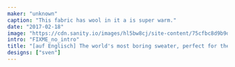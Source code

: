 ```yaml
---
maker: "unknown"
caption: "This fabric has wool in it a is super warm."
date: "2017-02-18"
image: "https://cdn.sanity.io/images/hl5bw8cj/site-content/75cfbc8d9b9d3e7615b5a9a2fe71d290656a00f3-1080x720.jpg"
intro: "FIXME_no_intro"
title: "[auf Englisch] The world's most boring sweater, perfect for the office"
designs: ["sven"]
---
```




